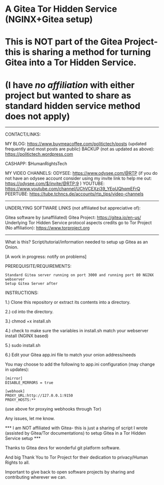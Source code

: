 # A Gitea Tor Hidden Service (NGINX+Gitea setup)
#
# This is NOT part of the Gitea Project- this is sharing a method for turning Gitea into a Tor Hidden Service.
# (I have *no affiliation* with either project but wanted to share as standard hidden service method does not apply)

-----------------------------------------------

CONTACT/LINKS:

MY BLOG: https://www.buymeacoffee.com/politictech/posts (updated frequently and most posts are public)
BACKUP (not as updated as above): https://politictech.wordpress.com

CASHAPP: $HumanRightsTech

MY VIDEO CHANNELS:
ODYSEE: https://www.odysee.com/@RTP (if you do not have an odysee account consider using my invite link to help me out: https://odysee.com/$/invite/@RTP:9 )
YOUTUBE: https://www.youtube.com/channel/UChVCEXzi39_YEpUQhqmEFrQ
PEERTUBE: https://tube.tchncs.de/accounts/rtp_tips/video-channels

------------------------------------------------

UNDERLYING SOFTWARE LINKS (not affiliated but appreciative of):

Gitea software by (unaffiliated) Gitea Project: https://gitea.io/en-us/
Underlying Tor Hidden Service protocol aspects credits go to Tor Project (No affiliation): https://www.torproject.org

------------------------------------------------

What is this? Script/tutorial/information needed to setup up Gitea as an Onion. 

[A work in progress: notify on problems]

PREREQUISITE/REQUIREMENTS:

    Standard Gitea server running on port 3000 and running port 80 NGINX webserver
    Setup Gitea Server after

INSTRUCTIONS:

1.) Clone this repository or extract its contents into a directory.

2.) cd into the directory.

3.) chmod +x install.sh

4.) check to make sure the variables in install.sh match your webserver install (NGINX based)

5.) sudo install.sh

6.) Edit your Gitea app.ini file to match your onion address/needs

You may choose to add the following to app.ini configuration (may change in updates):

    [mirror]
    DISABLE_MIRRORS = true

    [webhook]
    PROXY_URL:http://127.0.0.1:9150
    PROXY_HOSTS:**

(use above for proxying webhooks through Tor)

Any issues, let me know. 

*** I am NOT affiliated with Gitea- this is just a sharing of script I wrote (assisted by Gitea/Tor documentations) to setup Gitea in a Tor Hidden Service setup ***

Thanks to Gitea devs for wonderful git platform software. 

And big Thank You to Tor Project for their dedication to privacy/Human Rights to all. 

Important to give back to open software projects by sharing and contributing wherever we can.
